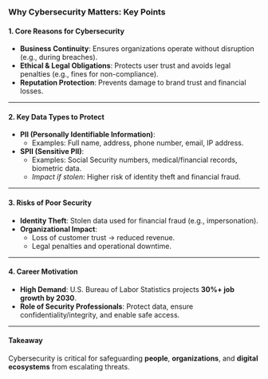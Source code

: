 ### **Why Cybersecurity Matters: Key Points**  

#### **1. Core Reasons for Cybersecurity**  
- **Business Continuity**: Ensures organizations operate without disruption (e.g., during breaches).  
- **Ethical & Legal Obligations**: Protects user trust and avoids legal penalties (e.g., fines for non-compliance).  
- **Reputation Protection**: Prevents damage to brand trust and financial losses.  

---

#### **2. Key Data Types to Protect**  
- **PII (Personally Identifiable Information)**:  
  - Examples: Full name, address, phone number, email, IP address.  
- **SPII (Sensitive PII)**:  
  - Examples: Social Security numbers, medical/financial records, biometric data.  
  - *Impact if stolen*: Higher risk of identity theft and financial fraud.  

---

#### **3. Risks of Poor Security**  
- **Identity Theft**: Stolen data used for financial fraud (e.g., impersonation).  
- **Organizational Impact**:  
  - Loss of customer trust → reduced revenue.  
  - Legal penalties and operational downtime.  

---

#### **4. Career Motivation**  
- **High Demand**: U.S. Bureau of Labor Statistics projects **30%+ job growth by 2030**.  
- **Role of Security Professionals**: Protect data, ensure confidentiality/integrity, and enable safe access.  

---

#### **Takeaway**  
Cybersecurity is critical for safeguarding **people**, **organizations**, and **digital ecosystems** from escalating threats.  
